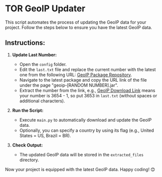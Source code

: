 # TOR GeoIP Updater

This script automates the process of updating the GeoIP data for your project. Follow the steps below to ensure you have the latest GeoIP data.

## Instructions:

1. **Update Last Number:**
   - Open the `config` folder.
   - Edit the `last.txt` file and replace the current number with the latest one from the following URL: [GeoIP Package Repository](https://gitlab.torproject.org/tpo/network-health/metrics/geoip-data/-/packages/).
   - Navigate to the latest package and copy the URL link of the file under the page "geoip-[RANDOM NUMBER].jar".
   - Extract the number from the link, e.g., [GeoIP Download Link](https://gitlab.torproject.org/tpo/network-health/metrics/geoip-data/-/package_files/3654/download) means your number is 3654 - 1, so put 3653 in `last.txt` (without spaces or additional characters).

2. **Run the Script:**
   - Execute `main.py` to automatically download and update the GeoIP data.
   - Optionally, you can specify a country by using its flag (e.g., United States = US, Brazil = BR).

3. **Check Output:**
   - The updated GeoIP data will be stored in the `extracted_files` directory.

Now your project is equipped with the latest GeoIP data. Happy coding! 😊
